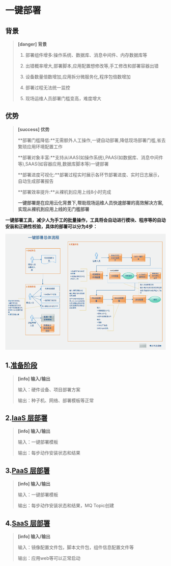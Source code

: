 # 一键部署
## 背景

> **\[danger\] 背景**
>
> 1. 部署组件增多:操作系统、数据库、消息中间件、内存数据库等
>
> 2. 出错概率增大,部署脚本,应用配置想修改等,手工修改和部署容器出错
>
> 3. 设备数量倍数增加,应用拆分微服务化,程序包倍数增加
>
> 4. 部署过程无法统一监控
>
> 5. 现场运维人员部署门槛变高，难度增大

## 优势

> **\[success\] 优势**
>
> **部署门槛降低:**无需额外人工操作,一键自动部署,降低现场部署门槛,省去繁琐应用环境配置工作
>
> **部署对象丰富:**支持从IAAS\(如操作系统\),PAAS\(如数据库、消息中间件等\),SAAS\(如容器应用,数据库脚本等\)一键部署
>
> **部署进度可视化:**部署过程实时展示各环节部署进度、实时日志展示，自动生成部署报告
>
> **部署效率提升:**从裸机到应用上线8小时完成
>
> **一键部署是在应用云化背景下,帮助现场运维人员快速部署的高效解决方案,实现从裸机到应用上线的无门槛部署**


**一键部署工具，减少人为手工的批量操作，工具将会自动进行模块、程序等的自动安装和正确性校验，具体的部署可以分为4步：**

![一键部署流程图](/yi-jian-bu-shu/yi-jian-bu-shu-liu-cheng-tu.png)

## 1.[准备阶段](/yi-jian-bu-shu/yi-jian-bu-shu-zhun-bei-jie-duan.md)

> **\[info\] 输入/输出**
>
> 输入：硬件设备、项目部署方案
>
> 输出：种子机、网络、部署模板等正常

## 2.[IaaS 层部署](/yi-jian-bu-shu/yi-jian-bu-shu-iaas.md)

> **\[info\] 输入/输出**
>
> 输入：一键部署模板
>
> 输出：每步动作安装状态和结果

## 3.[PaaS 层部署](/yi-jian-bu-shu/yi-jian-bu-shu-paas.md)

> **\[info\] 输入/输出**
>
> 输入：一键部署模板
>
> 输出：每步动作安装状态和结果，MQ Topic创建

## 4.[SaaS 层部署](/yi-jian-bu-shu/yi-jian-bu-shu-saas.md)

> **\[info\] 输入/输出**
>
> 输入：镜像配置文件包，脚本文件包，组件信息配置文件等
>
> 输出：应用web等可以正常启动



